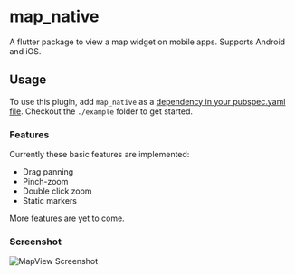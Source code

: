 # map_native

A flutter package to view a map widget on mobile apps. Supports Android and iOS.


## Usage

To use this plugin, add `map_native` as a [dependency in your pubspec.yaml file](https://flutter.io/platform-plugins/). Checkout the `./example` folder to get started.


### Features

Currently these basic features are implemented:

- Drag panning
- Pinch-zoom
- Double click zoom
- Static markers

More features are yet to come.


### Screenshot

![MapView Screenshot](https://github.com/abrathovde/flutter_native_map/tree/master/screenshots/map01.png)
